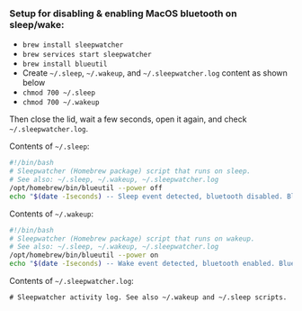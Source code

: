 ### Setup for disabling & enabling MacOS bluetooth on sleep/wake:

- `brew install sleepwatcher`
- `brew services start sleepwatcher`
- `brew install blueutil`
- Create `~/.sleep`, `~/.wakeup`, and `~/.sleepwatcher.log` content as shown below
- `chmod 700 ~/.sleep`
- `chmod 700 ~/.wakeup`

Then close the lid, wait a few seconds, open it again, and check `~/.sleepwatcher.log`.

Contents of `~/.sleep`:

```sh
#!/bin/bash
# Sleepwatcher (Homebrew package) script that runs on sleep.
# See also: ~/.sleep, ~/.wakeup, ~/.sleepwatcher.log
/opt/homebrew/bin/blueutil --power off
echo "$(date -Iseconds) -- Sleep event detected, bluetooth disabled. Bluetooth status: $(/opt/homebrew/bin/blueutil --power)" >> ~/.sleepwatcher.log
```

Contents of `~/.wakeup`:

```sh
#!/bin/bash
# Sleepwatcher (Homebrew package) script that runs on wakeup.
# See also: ~/.sleep, ~/.wakeup, ~/.sleepwatcher.log
/opt/homebrew/bin/blueutil --power on
echo "$(date -Iseconds) -- Wake event detected, bluetooth enabled. Bluetooth status: $(/opt/homebrew/bin/blueutil --power)" >> ~/.sleepwatcher.log
```

Contents of `~/.sleepwatcher.log`:

```
# Sleepwatcher activity log. See also ~/.wakeup and ~/.sleep scripts.


```